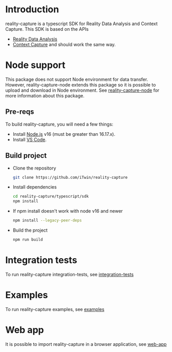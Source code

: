 # Introduction

reality-capture is a typescript SDK for Reality Data Analysis and Context Capture. This SDK is based on the APIs
- [Reality Data Analysis](https://developer.bentley.com/apis/realitydataanalysis/)
- [Context Capture](https://developer.bentley.com/apis/contextcapture/) 
and should work the same way.

# Node support

This package does not support Node environment for data transfer. However, reality-capture-node extends this package so it is possible to upload and download in Node environment. See [reality-capture-node](./../sdk-node/README.md) for more
information about this package.

## Pre-reqs

To build reality-capture, you will need a few things:

- Install [Node.js](https://nodejs.org/en/) v16 (must be greater than 16.17.x).
- Install [VS Code](https://code.visualstudio.com/).

## Build project

- Clone the repository

  ```sh
  git clone https://github.com/iTwin/reality-capture
  ```

- Install dependencies

  ```sh
  cd reality-capture/typescript/sdk
  npm install
  ```
- If npm install doesn't work with node v16 and newer

  ```sh
  npm install --legacy-peer-deps
  ```

- Build the project

  ```sh
  npm run build
  ```

# Integration tests

To run reality-capture integration-tests, see [integration-tests](./../integration-tests/README.md)

# Examples

To run reality-capture examples, see [examples](./../examples/README.md)

# Web app

It is possible to import reality-capture in a browser application, see [web-app](./../web-app/README.md)